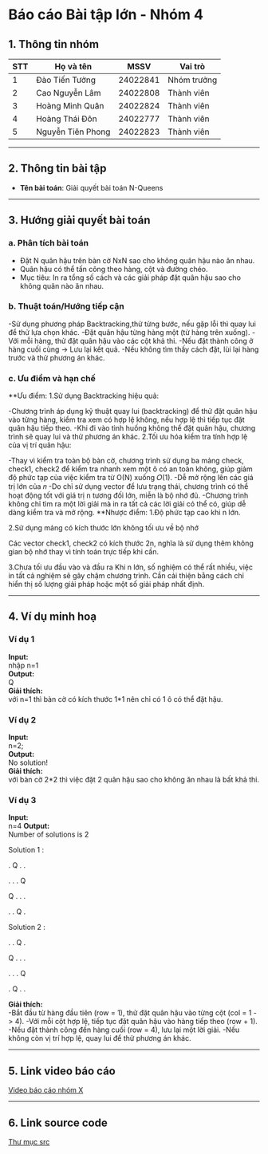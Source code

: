 # Báo cáo Bài tập lớn - Nhóm 4

## 1. Thông tin nhóm
| STT | Họ và tên | MSSV | Vai trò |
|---|---|---|---|
| 1 | Đào Tiến Tưởng | 24022841 | Nhóm trưởng |
| 2 | Cao Nguyễn Lâm | 24022808 | Thành viên |
| 3 | Hoàng Minh Quân | 24022824 | Thành viên |
| 4 | Hoàng Thái Đôn | 24022777 | Thành viên |
| 5 | Nguyễn Tiên Phong | 24022823 | Thành viên |

---

## 2. Thông tin bài tập
- **Tên bài toán**: Giải quyết bài toán N-Queens

---

## 3. Hướng giải quyết bài toán

### a. Phân tích bài toán
- Đặt N quân hậu trên bàn cờ NxN sao cho không quân hậu nào ăn nhau.
- Quân hậu có thể tấn công theo hàng, cột và đường chéo.
- Mục tiêu: In ra tổng số cách và các giải pháp đặt quân hậu sao cho không quân nào ăn nhau.
### b. Thuật toán/Hướng tiếp cận
-Sử dụng phương pháp Backtracking,thử từng bước, nếu gặp lỗi thì quay lui để thử lựa chọn khác.
-Đặt quân hậu từng hàng một (từ hàng trên xuống).
-Với mỗi hàng, thử đặt quân hậu vào các cột khả thi.
-Nếu đặt thành công ở hàng cuối cùng → Lưu lại kết quả.
-Nếu không tìm thấy cách đặt, lùi lại hàng trước và thử phương án khác.
### c. Ưu điểm và hạn chế
**Ưu điểm:
1.Sử dụng Backtracking hiệu quả:

-Chương trình áp dụng kỹ thuật quay lui (backtracking) để thử đặt quân hậu vào từng hàng, kiểm tra xem có hợp lệ không, nếu hợp lệ thì tiếp tục đặt quân hậu tiếp theo.
-Khi đi vào tình huống không thể đặt quân hậu, chương trình sẽ quay lui và thử phương án khác.
2.Tối ưu hóa kiểm tra tính hợp lệ của vị trí quân hậu:

-Thay vì kiểm tra toàn bộ bàn cờ, chương trình sử dụng ba mảng check, check1, check2 để kiểm tra nhanh xem một ô có an toàn không, giúp giảm độ phức tạp của việc kiểm tra từ O(N) xuống 𝑂(1).
-Dễ mở rộng lên các giá trị lớn của 𝑛
-Do chỉ sử dụng vector để lưu trạng thái, chương trình có thể hoạt động tốt với giá trị n tương đối lớn, miễn là bộ nhớ đủ.
-Chương trình không chỉ tìm ra một lời giải mà in ra tất cả các lời giải có thể có, giúp dễ dàng kiểm tra và mở rộng.
**Nhược điểm:
1.Độ phức tạp cao khi n lớn.

2.Sử dụng mảng có kích thước lớn không tối ưu về bộ nhớ

Các vector check1, check2 có kích thước 2n, nghĩa là sử dụng thêm không gian bộ nhớ thay vì tính toán trực tiếp khi cần.

3.Chưa tối ưu đầu vào và đầu ra
Khi n lớn, số nghiệm có thể rất nhiều, việc in tất cả nghiệm sẽ gây chậm chương trình. Cần cải thiện bằng cách chỉ hiển thị số lượng giải pháp hoặc một số giải pháp nhất định.

---

## 4. Ví dụ minh hoạ
### Ví dụ 1
**Input:**  
nhập n=1  
**Output:**  
Q  
**Giải thích:**  
với n=1 thì bàn cờ có kích thước 1*1 nên chỉ có 1 ô có thể đặt hậu.

### Ví dụ 2
**Input:**  
n=2;  
**Output:**  
No solution!  
**Giải thích:**  
với bàn cờ 2*2 thì việc đặt 2 quân hậu sao cho không ăn nhau là bất khả thi.
### Ví dụ 3
**Input:**  
n=4
**Output:**  
Number of solutions is 2

Solution 1 :

. Q . .

. . . Q

Q . . .

. . Q .


Solution 2 :

. . Q .

Q . . .

. . . Q

. Q . .


**Giải thích:**  
-Bắt đầu từ hàng đầu tiên (row = 1), thử đặt quân hậu vào từng cột (col = 1 -> 4).
-Với mỗi cột hợp lệ, tiếp tục đặt quân hậu vào hàng tiếp theo (row + 1).
-Nếu đặt thành công đến hàng cuối (row = 4), lưu lại một lời giải.
-Nếu không còn vị trí hợp lệ, quay lui  để thử phương án khác.

---

## 5. Link video báo cáo
[Video báo cáo nhóm X](#)

---

## 6. Link source code
[Thư mục src](./src)

